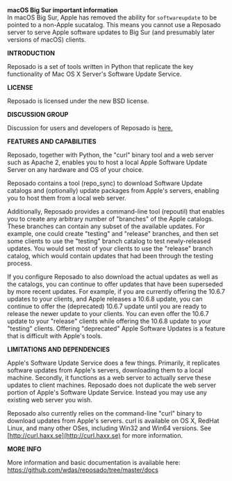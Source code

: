 **macOS Big Sur important information**  
In macOS Big Sur, Apple has removed the ability for `softwareupdate` to be pointed to a non-Apple sucatalog. This means you cannot use a Reposado server to serve Apple software updates to Big Sur (and presumably later versions of macOS) clients.

**INTRODUCTION**

Reposado is a set of tools written in Python that replicate the key functionality of Mac OS X Server's Software Update Service.

**LICENSE**

Reposado is licensed under the new BSD license.

**DISCUSSION GROUP**

Discussion for users and developers of Reposado is [here.](http://groups.google.com/group/reposado)

**FEATURES AND CAPABILITIES**

Reposado, together with Python, the "curl" binary tool and a web server such as Apache 2, enables you to host a local Apple Software Update Server on any hardware and OS of your choice.

Reposado contains a tool (repo_sync) to download Software Update catalogs and (optionally) update packages from Apple's servers, enabling you to host them from a local web server.

Additionally, Reposado provides a command-line tool (repoutil) that enables you to create any arbitrary number of "branches" of the Apple catalogs. These branches can contain any subset of the available updates. For example, one could create "testing" and "release" branches, and then set some clients to use the "testing" branch catalog to test newly-released updates. You would set most of your clients to use the "release" branch catalog, which would contain updates that had been through the testing process.

If you configure Reposado to also download the actual updates as well as the catalogs, you can continue to offer updates that have been superseded by more recent updates. For example, if you are currently offering the 10.6.7 updates to your clients, and Apple releases a 10.6.8 update, you can continue to offer the (deprecated) 10.6.7 update until you are ready to release the newer update to your clients. You can even offer the 10.6.7 update to your "release" clients while offering the 10.6.8 update to your "testing" clients. Offering "deprecated" Apple Software Updates is a feature that is difficult with Apple's tools.

**LIMITATIONS AND DEPENDENCIES**

Apple's Software Update Service does a few things. Primarily, it replicates software updates from Apple's servers, downloading them to a local machine. Secondly, it functions as a web server to actually serve these updates to client machines. Reposado does not duplicate the web server portion of Apple's Software Update Service. Instead you may use any existing web server you wish.

Reposado also currently relies on the command-line "curl" binary to download updates from Apple's servers. curl is available on OS X, RedHat Linux, and many other OSes, including Win32 and Win64 versions. See [http://curl.haxx.se](http://curl.haxx.se) for more information.

**MORE INFO**

More information and basic documentation is available here: https://github.com/wdas/reposado/tree/master/docs
